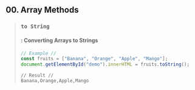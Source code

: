 ## 00. Array Methods
> ### `to String`
> #### : Converting Arrays to Strings
> ```javascript
> // Example //
> const fruits = ["Banana", "Orange", "Apple", "Mango"];
> document.getElementById("demo").innerHTML = fruits.toString();
> ```
>
> ```
> // Result //
> Banana,Orange,Apple,Mango
> ```
>
> 